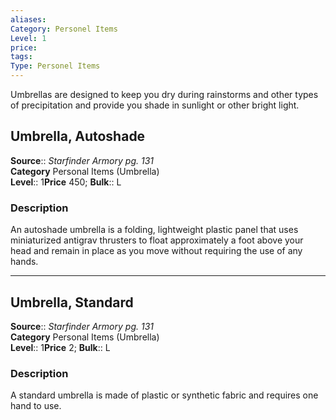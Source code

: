```yaml
---
aliases: 
Category: Personel Items
Level: 1
price: 
tags: 
Type: Personel Items
---
```

Umbrellas are designed to keep you dry during rainstorms and other types of precipitation and provide you shade in sunlight or other bright light.  

## Umbrella, Autoshade

**Source**:: _Starfinder Armory pg. 131_  
**Category** Personal Items (Umbrella)  
**Level**:: 1**Price** 450; **Bulk**:: L

### Description

An autoshade umbrella is a folding, lightweight plastic panel that uses miniaturized antigrav thrusters to float approximately a foot above your head and remain in place as you move without requiring the use of any hands.

---

## Umbrella, Standard

**Source**:: _Starfinder Armory pg. 131_  
**Category** Personal Items (Umbrella)  
**Level**:: 1**Price** 2; **Bulk**:: L

### Description

A standard umbrella is made of plastic or synthetic fabric and requires one hand to use.
